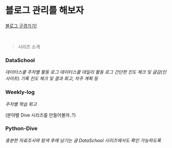 # 블로그 관리를 해보자
[블로그 구경가기!](https://velog.io/@gbheaven/posts)

<br>

> 시리즈 소개
### DataSchool
_데이터스쿨 주차별 활동 로그_
_데이터스쿨 데일리 활동 로그_
_간단한 진도 체크 및 글감(인사이트) 기록_
_진도 체크 및 결과 회고, 차주 계획 등_

### Weekly-log
_주차별 학습 회고_

(분야별 Dive 시리즈를 만들어볼까..?)
### Python-Dive
_충분한 자료조사와 탐색 후에 남기는 글_
_DataSchool 시리즈에서도 확인 가능하도록_ 




